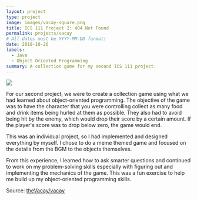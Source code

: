 ```yaml
---
layout: project
type: project
image: images/vacay-square.png
title: ICS 111 Project 2: 404 Not Found
permalink: projects/vacay
# All dates must be YYYY-MM-DD format!
date: 2018-10-26
labels:
  - Java
  - Object Oriented Programming
summary: A collection game for my second ICS 111 project.
---
```


<img class="ui medium right floated rounded image" src="../images/vacay-home-page.png">

For our second project, we were to create a collection game using what we had learned about object-oriented programming. The objective of the game was to have the character that you were controlling collect as many food and drink items being hurled at them as possible. They also had to avoid being hit by the enemy, which would drop their score by a certain amount. If the player's score was to drop below zero, the game would end.

This was an individual project, so I had implemented and designed everything by myself. I chose to do a meme themed game and focused on the details from the BGM to the objects themselves.

From this experience, I learned how to ask smarter questions and continued to work on my problem-solving skills especially with figuring out and implementing the mechanics of the game. This was a fun exercise to help me build up my object-oriented programming skills.
 
Source: <a href="https://github.com/theVacay/vacay"><i class="large github icon"></i>theVacay/vacay</a>
